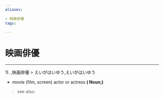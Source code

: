 ```yaml
---
aliases:
    
- 映画俳優
tags:
    
---
```


# 映画俳優
---
1).
,映画俳優 > えいがはいゆう,えいがはいゆう

- movie (film, screen) actor or actress
**( Noun;)**
> see also: 
            